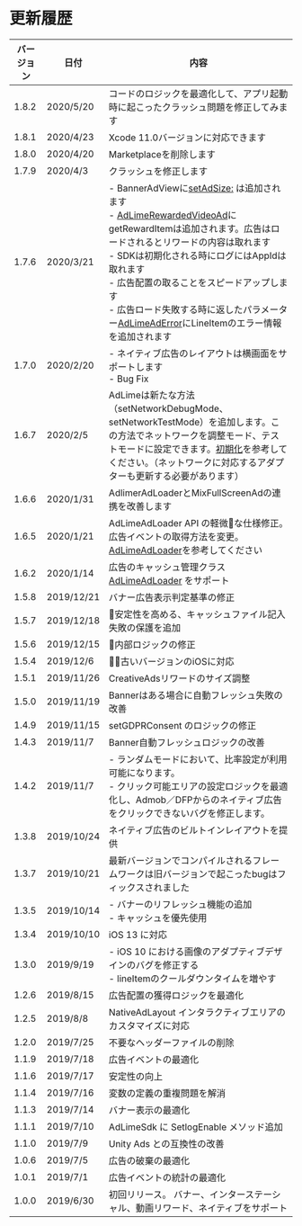 # 更新履歴

| バージョン    | 日付          | 内容                                  |
| ----------- | ------------- | ------------------------------------ |
| 1.8.2       | 2020/5/20     | コードのロジックを最適化して、アプリ起動時に起こったクラッシュ問題を修正してみます|
| 1.8.1       | 2020/4/23     | Xcode 11.0バージョンに対応できます|
| 1.8.0       | 2020/4/20     | Marketplaceを削除します|
| 1.7.9       | 2020/4/3      | クラッシュを修正します|
| 1.7.6       | 2020/3/21     | - BannerAdViewに[setAdSize:](./banner.md) は追加されます<br>- [AdLimeRewardedVideoAd](./rewarded.md)にgetRewardItemは追加されます。広告はロードされるとリワードの内容は取れます<br>- SDKは初期化される時にログにはAppIdは取れます<br>- 広告配置の取ることをスピードアップします<br>- 広告ロード失敗する時に返したパラメーター[AdLimeAdError](./error.md)にLineItemのエラー情報を追加されます|
| 1.7.0       | 2020/2/20     | - ネイティブ広告のレイアウトは横画面をサポートします<br>- Bug Fix |
| 1.6.7       | 2020/2/5      | AdLimeは新たな方法（setNetworkDebugMode、setNetworkTestMode）を追加します。この方法でネットワークを調整モード、テストモードに設定できます。[初期化](./init.md)を参考してください。（ネットワークに対応するアダプターも更新する必要があります）|
| 1.6.6       | 2020/1/31     | AdlimerAdLoaderとMixFullScreenAdの連携を改善します|
| 1.6.5       | 2020/1/21     | AdLimeAdLoader API の軽微な仕様修正。広告イベントの取得方法を変更。[AdLimeAdLoader](./adloader.md)を参考してください|
| 1.6.2       | 2020/1/14     | 広告のキャッシュ管理クラス [AdLimeAdLoader](./adloader.md) をサポート |
| 1.5.8       | 2019/12/21    | バナー広告表示判定基準の修正|
| 1.5.7       | 2019/12/18    | 安定性を高める、キャッシュファイル記入失敗の保護を追加|
| 1.5.6       | 2019/12/15    | 内部ロジックの修正|
| 1.5.4       | 2019/12/6     | 古いバージョンのiOSに対応|
| 1.5.1       | 2019/11/26    | CreativeAdsリワードのサイズ調整|
| 1.5.0       | 2019/11/19    | Bannerはある場合に自動フレッシュ失敗の改善|
| 1.4.9       | 2019/11/15    | setGDPRConsent のロジックの修正|
| 1.4.3       | 2019/11/7     | Banner自動フレッシュロジックの改善|
| 1.4.2       | 2019/11/7     | - ランダムモードにおいて、比率設定が利用可能になります。<br> - クリック可能エリアの設定ロジックを最適化し、Admob／DFPからのネイティブ広告をクリックできないバグを修正します。|
| 1.3.8       | 2019/10/24    | ネイティブ広告のビルトインレイアウトを提供 |
| 1.3.7       | 2019/10/21    | 最新バージョンでコンパイルされるフレームワークは旧バージョンで起こったbugはフィックスされました |
| 1.3.5       | 2019/10/14    | - バナーのリフレッシュ機能の追加<br>- キャッシュを優先使用 |
| 1.3.4       | 2019/10/10    | iOS 13 に対応|
| 1.3.0       | 2019/9/19     | - iOS 10 における画像のアダプティブデザインのバグを修正する<br>- lineItemのクールダウンタイムを増やす|
| 1.2.6       | 2019/8/15     | 広告配置の獲得ロジックを最適化|
| 1.2.5       | 2019/8/8      | NativeAdLayout インタラクティブエリアのカスタマイズに対応|
| 1.2.0       | 2019/7/25     | 不要なヘッダーファイルの削除|
| 1.1.9       | 2019/7/18     | 広告イベントの最適化|
| 1.1.6       | 2019/7/17     | 安定性の向上|
| 1.1.4       | 2019/7/16     | 変数の定義の重複問題を解消|
| 1.1.3       | 2019/7/14     | バナー表示の最適化|
| 1.1.1       | 2019/7/10     | AdLimeSdk に SetlogEnable メソッド追加|
| 1.1.0       | 2019/7/9      | Unity Ads との互換性の改善|
| 1.0.6       | 2019/7/5      | 広告の破棄の最適化|
| 1.0.1       | 2019/7/1      | 広告イベントの統計の最適化|
| 1.0.0       | 2019/6/30     | 初回リリース。 バナー、インターステーシャル、動画リワード、ネイティブをサポート|
